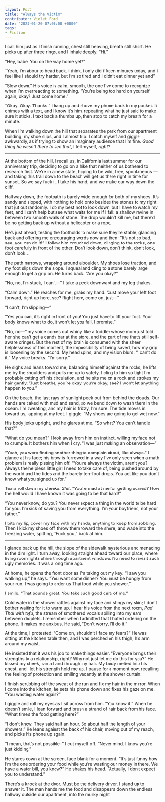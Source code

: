 ```yaml
---
layout: Post
title: "Always the Victim"
contributor: Violet Ford
date: "2023-01-20 07:00:00 +0000"
tags: 
- Fiction
---
```

I call him just as I finish running, chest still heaving, breath still short. He picks up after three rings, and I inhale deeply. “Hi.”

“Hey, babe. You on the way home yet?”

“Yeah, I’m about to head back. I think. I only did fifteen minutes today, and I feel like I should try harder, but I’m so tired and I didn’t eat dinner yet and”

“Slow down.” His voice is calm, smooth, the one I’ve come to recognize when I’m overreacting to something. “You’re being too hard on yourself again, okay? Just come home.”

“Okay. Okay. Thanks.” I hang up and shove my phone back in my pocket. It chimes with a text, and I know it’s him, repeating what he just said to make sure it sticks. I text back a thumbs up, then stop to catch my breath for a minute.

When I’m walking down the hill that separates the park from our apartment building, my shoe slips, and I almost trip. I catch myself and giggle awkwardly, as if trying to show an imaginary audience that I’m fine. <em>Good thing he wasn’t there to see that</em>, I tell myself, <em>right</em>?

<hr>

At the bottom of the hill, I recall us, in California last summer for our anniversary trip, deciding to go on a hike that neither of us bothered to research first. We’re in a new state, hoping to be wild, free, spontaneous — and taking this trail down to the beach will get us there right in time for sunset. So we say fuck it, I take his hand, and we make our way down the cliff. 

Halfway down, the footpath is barely wide enough for both of my shoes. It’s sandy and sloped, with nothing to hold onto besides the stones to my right that jut out randomly. I do my best not to look down, but I have to watch my feet, and I can’t help but see what waits for me if I fall: a shallow ravine in between two smooth walls of stone. The drop wouldn’t kill me, but there’d be no getting back up without a helicopter or a rope. 

He’s just ahead, testing the footholds to make sure they’re stable, glancing back and offering me encouraging words now and then: “It’s not so bad, see, you can do it!” I follow him crouched down, clinging to the rocks, one foot carefully in front of the other. Don’t look down, don’t think, don’t look, don’t look…

The path narrows, wrapping around a boulder. My shoes lose traction, and my foot slips down the slope. I squeal and cling to a stone barely large enough to get a grip on. He turns back. “Are you okay?”

“No, no, I’m stuck, I can’t​​—” I take a peek downward and my leg shakes.

“Calm down.” He reaches for me, grabs my hand. “Just move your left foot forward, right up here, see? Right here, come on, just—”

“I can’t, I’m slipping—” 

“Yes you can, it’s right in front of you! You just have to lift your foot. Your body knows what to do, it won’t let you fall, I promise.”

“No, no—” my voice comes out whiny, like a toddler whose mom just told her she can’t get a candy bar at the store, and the part of me that’s still self-aware cringes. But the rest of my brain is consumed with the sheer helplessness of this moment, the impossibility of being saved, how my grip is loosening by the second. My head spins, and my vision blurs. “I can’t do it.” My voice breaks. “I’m sorry.”

He sighs and leans toward me; balancing himself against the rocks, he lifts me by the shoulders and pulls me up to safety. I cling to him so tight I’m probably cutting off his circulation, and he sits me on a rock and strokes my hair gently. “Just breathe, you’re okay, you’re okay, see? I won’t let anything happen to you.”

On the beach, the last rays of sunlight peek out from behind the clouds. Our hands are caked with mud and sand, so we bend down to wash them in the ocean. I’m sweating, and my hair is frizzy, I’m sure. The tide moves in toward us, lapping at my feet. I giggle. “My shoes are going to get wet now.”

His body jerks upright, and he glares at me. “So what? You can’t handle that?”

“What do you mean?” I look away from him on instinct, willing my face not to crumple. It bothers him when I cry. “I was just making an observation—”

“Yeah, you were finding another thing to complain about, like always.” I glance at his face; his brow is furrowed in a way I’ve only seen when a math problem is really pissing him off. “You’re always the victim, aren’t you? Always the helpless little girl I need to take care of, being pushed around by the world and the tides and the barely-ten-foot drops. You act like you don’t know what you signed up for.”

Tears roll down my cheeks. <em>Shit</em>. “You’re mad at me for getting scared? How the hell would I have known it was going to be that hard!”

“You never know, do you? You never expect a thing in the world to be hard for you. I’m sick of saving you from everything. I’m your boyfriend, not your father.” 

I bite my lip, cover my face with my hands, anything to keep from sobbing. Then I kick my shoes off, throw them toward the shore, and wade into the freezing water, spitting, “Fuck you,” back at him.

<hr>

I glance back up the hill, the slope of the sidewalk mysterious and menacing in the dim light. I turn away, looking straight ahead toward our place, where living room lights shine through apartment windows. No need to revisit such ugly memories. It was a long time ago.

At home, he opens the front door as I’m taking out my key. “I saw you walking up,” he says. “You want some dinner? You must be hungry from your run. I was going to order us Thai food while you shower.”

I smile. “That sounds great. You take such good care of me.”

Cold water in the shower rattles against my face and stings my skin; I don’t bother waiting for it to warm up. I hear his voice from the next room, <em>Pad Thai with tofu</em>, the stream of smothered vocals spilling into my ears between droplets. I remember when I admitted that I hated ordering on the phone. It makes me anxious. He said, “Don’t worry, I’ll do it.”

At the time, I protested: “Come on, shouldn’t I face my fears?” He was sitting at the kitchen table then, and I was perched on his thigh, his arm around my waist. 

He insisted that it was his job to make things easier. “Everyone brings their strengths to a relationship, right? Why not just let me do this for you?” He kissed my cheek, ran a hand through my hair. My body melted into his chest, and I let his strength hold me up. I pause for a moment now, recalling the feeling of protection and smiling vacantly at the shower curtain. 

I finish scrubbing off the sweat of the run and fix my hair in the mirror. When I come into the kitchen, he sets his phone down and fixes his gaze on me. “You wasting water again?”

I giggle and roll my eyes as I sit across from him. “You know it.” When he doesn’t smile, I lean forward and brush a strand of hair back from his face. “What time’s the food getting here?”

“I don’t know. They said half an hour. So about half the length of your showers.” He leans against the back of his chair, moving out of my reach, and picks his phone up again.

“I mean, that’s not possible–” I cut myself off. “Never mind. I know you’re just kidding.” 

He stares down at the screen, face blank for a moment. “It’s just funny how I’m the one ordering your food while you’re wasting our money in there. We have a water bill, you know?” He shakes his head. “Actually, I don’t expect you to understand.”

There’s a knock at the door. Must be the delivery driver. I stand up to answer it. The man hands me the food and disappears down the endless hallway outside our apartment, into the murky night. 
